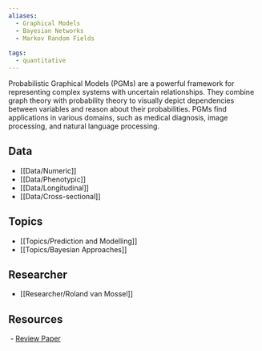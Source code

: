```yaml
---
aliases:
  - Graphical Models
  - Bayesian Networks
  - Markov Random Fields
 
tags:
  - quantitative 
---
```


Probabilistic Graphical Models (PGMs) are a powerful framework for representing complex systems with uncertain relationships. They combine graph theory with probability theory to visually depict dependencies between variables and reason about their probabilities. PGMs find applications in various domains, such as medical diagnosis, image processing, and natural language processing.

## Data

 - [[Data/Numeric]]
 - [[Data/Phenotypic]]
 - [[Data/Longitudinal]]
 - [[Data/Cross-sectional]]

## Topics

  - [[Topics/Prediction and Modelling]]
  - [[Topics/Bayesian Approaches]]

## Researcher

  - [[Researcher/Roland van Mossel]]

## Resources

 - [Review Paper](https://www.sciencedirect.com/science/article/abs/pii/B9780123965028000188)

